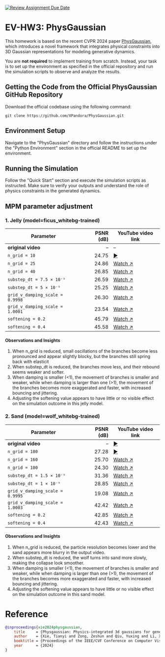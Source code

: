 [![Review Assignment Due Date](https://classroom.github.com/assets/deadline-readme-button-22041afd0340ce965d47ae6ef1cefeee28c7c493a6346c4f15d667ab976d596c.svg)](https://classroom.github.com/a/SdXSjEmH)
# EV-HW3: PhysGaussian

This homework is based on the recent CVPR 2024 paper [PhysGaussian](https://github.com/XPandora/PhysGaussian/tree/main), which introduces a novel framework that integrates physical constraints into 3D Gaussian representations for modeling generative dynamics.

You are **not required** to implement training from scratch. Instead, your task is to set up the environment as specified in the official repository and run the simulation scripts to observe and analyze the results.


## Getting the Code from the Official PhysGaussian GitHub Repository
Download the official codebase using the following command:
```
git clone https://github.com/XPandora/PhysGaussian.git
```


## Environment Setup
Navigate to the "PhysGaussian" directory and follow the instructions under the "Python Environment" section in the official README to set up the environment.


## Running the Simulation
Follow the "Quick Start" section and execute the simulation scripts as instructed. Make sure to verify your outputs and understand the role of physics constraints in the generated dynamics.


## MPM parameter adjustment
### 1. Jelly (model=ficus_whitebg-trained)

| Parameter | PSNR (dB) | YouTube video link |
|-----------|----------:|--------------------|
| **original video**     | – |  – |
| `n_grid = 10`    | 24.75 | [▶️](https://youtu.be/<VIDEO_ID_1>) |
| `n_grid = 25`    | 24.86 | [Watch ↗︎](https://youtu.be/<VIDEO_ID_2>) |
| `n_grid = 40`    | 26.85 | [Watch ↗︎](https://youtu.be/<VIDEO_ID_3>) |
| `substep_dt = 7.5 × 10⁻⁵` | 26.59 | [Watch ↗︎](https://youtu.be/<VIDEO_ID_4>) |
| `substep_dt = 5 × 10⁻⁵` | 25.25 | [Watch ↗︎](https://youtu.be/<VIDEO_ID_5>) |
| `grid_v_damping_scale = 0.9998`  | 26.30 | [Watch ↗︎](https://youtu.be/<VIDEO_ID_6>) |
| `grid_v_damping_scale = 1.0001`  | 23.54 | [Watch ↗︎](https://youtu.be/<VIDEO_ID_6>) |
| `softening = 0.2`| 45.79 | [Watch ↗︎](https://youtu.be/<VIDEO_ID_7>) |
| `softening = 0.4`| 45.58 | [Watch ↗︎](https://youtu.be/<VIDEO_ID_7>) |

#### Observations and Insights
1. When n_grid is reduced, small oscillations of the branches become less pronounced and appear slightly blocky, but the branches still spring back with elasticit
2. When substep_dt is reduced, the branches move less, and their rebound seems weaker and softer.
3. When damping is smaller (<1), the movement of branches is smaller and weaker, while when damping is larger than one (>1), the movement of the branches becomes more exaggerated and faster, with increased bouncing and jittering.
4. Adjusting the softening value appears to have little or no visible effect on the simulation outcome in this jelly model.

### 2. Sand (model=wolf_whitebg-trained)

| Parameter | PSNR (dB) | YouTube video link |
|-----------|----------:|--------------------|
| **original video**     | – | [▶️](https://youtu.be/<VIDEO_ID_1>)|
| `n_grid = 180`    | 27.28 | [▶️](https://youtu.be/<VIDEO_ID_1>) |
| `n_grid = 160`    | 25.70 | [Watch ↗︎](https://youtu.be/<VIDEO_ID_2>) |
| `n_grid = 100`    | 24.30 | [Watch ↗︎](https://youtu.be/<VIDEO_ID_3>) |
| `substep_dt = 1.5 × 10⁻⁵` | 31.36 | [Watch ↗︎](https://youtu.be/<VIDEO_ID_4>) |
| `substep_dt = 1 × 10⁻⁵` | 28.85 | [Watch ↗︎](https://youtu.be/<VIDEO_ID_5>) |
| `grid_v_damping_scale = 0.9995`  | 19.08 | [Watch ↗︎](https://youtu.be/<VIDEO_ID_6>) |
| `grid_v_damping_scale = 1.0003`  | 42.42 | [Watch ↗︎](https://youtu.be/<VIDEO_ID_6>) |
| `softening = 0.2`| 42.85 | [Watch ↗︎](https://youtu.be/<VIDEO_ID_7>) |
| `softening = 0.4`| 42.43 | [Watch ↗︎](https://youtu.be/<VIDEO_ID_7>) |

#### Observations and Insights
1. When n_grid is reduced, the particle resolution becomes lower and the sand appears more blurry in the output video.
2. When substep_dt is reduced, the wolf turns into sand more slowly, making the collapse look smoother.
3. When damping is smaller (<1), the movement of branches is smaller and weaker, while when damping is larger than one (>1), the movement of the branches becomes more exaggerated and faster, with increased bouncing and jittering.
4. Adjusting the softening value appears to have little or no visible effect on the simulation outcome in this sand model.



# Reference
```bibtex
@inproceedings{xie2024physgaussian,
    title     = {Physgaussian: Physics-integrated 3d gaussians for generative dynamics},
    author    = {Xie, Tianyi and Zong, Zeshun and Qiu, Yuxing and Li, Xuan and Feng, Yutao and Yang, Yin and Jiang, Chenfanfu},
    booktitle = {Proceedings of the IEEE/CVF Conference on Computer Vision and Pattern Recognition},
    year      = {2024}
}
```
